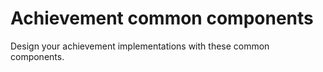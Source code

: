 # Achievement common components

Design your achievement implementations with these common components.
